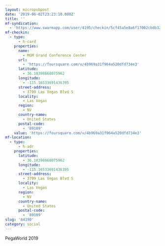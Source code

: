 ```yaml
---
layout: micropubpost
date: '2019-06-02T23:23:10.000Z'
title: ''
mf-syndication:
  - 'https://www.swarmapp.com/user/4195/checkin/5cf45a5e8a6f17002cbdb32d'
mf-checkin:
  - type:
      - h-card
    properties:
      name:
        - MGM Grand Conference Center
      url:
        - 'https://foursquare.com/v/4b969a31f964a520dfd734e3'
      latitude:
        - 36.10398668075962
      longitude:
        - -115.16533691436395
      street-address:
        - 3799 Las Vegas Blvd S
      locality:
        - Las Vegas
      region:
        - NV
      country-name:
        - United States
      postal-code:
        - '89109'
    value: 'https://foursquare.com/v/4b969a31f964a520dfd734e3'
mf-location:
  - type:
      - h-adr
    properties:
      latitude:
        - 36.10398668075962
      longitude:
        - -115.16533691436395
      street-address:
        - 3799 Las Vegas Blvd S
      locality:
        - Las Vegas
      region:
        - NV
      country-name:
        - United States
      postal-code:
        - '89109'
slug: '84190'
category: social
---
```

PegaWorld 2019
